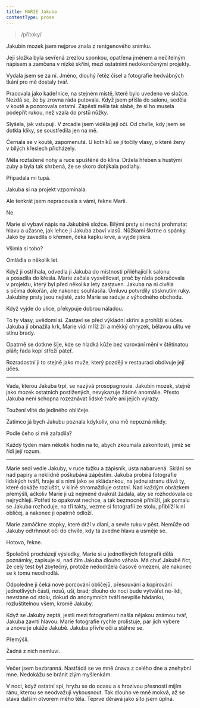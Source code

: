 ```yaml
---
title: MARIE Jakuba
contentType: prose
---
```


<section>

> /přítoky/

Jakubin mozek jsem nejprve znala z rentgenového snímku.

Její složka byla sevřená zrezlou sponkou, opatřena jménem a nečitelným nápisem a zamčena v nízké skříni, mezi ostatními nedokončenými projekty.

Vydala jsem se za ní. Jméno, dlouhý řetěz čísel a fotografie hedvábných tkání pro mě dostaly tvář.

Pracovala jako kadeřnice, na stejném místě, které bylo uvedeno ve složce. Nezdá se, že by zrovna ráda putovala. Když jsem přišla do salonu, seděla v koutě a pozorovala ostatní. Zápěstí měla tak slabé, že si ho musela podepřít rukou, než vzala do prstů nůžky.

Slyšela, jak vstupuji. V zrcadle jsem viděla její oči. Od chvíle, kdy jsem se dotkla kliky, se soustředila jen na mě.

Černala se v koutě, zapomenutá. U kotníků se jí točily vlasy, o které ženy v bílých křeslech přicházely.

Měla roztažené nohy a ruce spuštěné do klína. Držela hřeben s hustými zuby a byla tak shrbená, že se skoro dotýkala podlahy.

Připadala mi tupá.

</section>

<section>

Jakuba si na projekt vzpomínala.

Ale tenkrát jsem nepracovala s vámi, řekne Marii.

Ne.

Marie si vybaví nápis na Jakubině složce. Bílými prsty si nechá prohmatat hlavu a užasne, jak lehce ji Jakuba zbaví vlasů. Nůžkami škrtne o spánky. Jako by zavadila o křemen, čeká kapku krve, a vyjde jiskra.

Všimla si toho?

Omládla o několik let.

</section>

<section>

Když ji ostříhala, odvedla ji Jakuba do místnosti přiléhající k salonu a posadila do křesla. Marie začala vysvětlovat, proč by ráda pokračovala v projektu, který byl před několika lety zastaven. Jakuba na ni civěla s očima dokořán, ale nakonec souhlasila. Úmluvu potvrdily stisknutím ruky. Jakubiny prsty jsou nejisté, zato Marie se raduje z výhodného obchodu.

Když vyjde do ulice, překypuje dobrou náladou.

To ty vlasy, uvědomí si. Zastaví se před výkladní skříní a prohlíží si účes. Jakuba jí obnažila krk, Marie vidí mříž žil a měkký ohryzek, bělavou ulitu ve stínu brady.

Opatrně se dotkne šíje, kde se hladká kůže bez varování mění v štětinatou pláň; řada kopí střeží páteř.

Rozradostní ji to stejně jako muže, který později v restauraci obdivuje její účes.

* * *

Vada, kterou Jakuba trpí, se nazývá prosopagnosie. Jakubin mozek, stejně jako mozek ostatních postižených, nevykazuje žádné anomálie. Přesto Jakuba není schopna rozeznávat lidské tváře ani jejich výrazy.

Toužení vlité do jediného obličeje.

Zatímco já bych Jakubu poznala kdykoliv, ona mě nepozná nikdy.

Podle čeho si mě zařadila?

Každý týden mám několik hodin na to, abych zkoumala zákonitosti, jimiž se řídí její rozum.

* * *

Marie sedí vedle Jakuby, v ruce tužku a zápisník, ústa nabarvená. Sklání se nad papíry a neklidně poškubává zápěstím. Jakuba probírá fotografie lidských tváří, hraje si s nimi jako se skládankou, na jednu stranu dává ty, které dokáže rozluštit, v klíně shromažďuje ostatní. Nad každým obrázkem přemýšlí, ačkoliv Marie ji už nejméně dvakrát žádala, aby se rozhodovala co nejrychleji. Potřetí to opakovat nechce, a tak bezmocně přihlíží, jak pomalu se Jakuba rozhoduje, na tři takty, vezme si fotografii ze stolu, přiblíží k ní obličej, a nakonec ji opatrně odloží.

Marie zamáčkne stopky, které drží v dlani, a sevře ruku v pěst. Nemůže od Jakuby odtrhnout oči do chvíle, kdy ta zvedne hlavu a usměje se.

Hotovo, řekne.

Společně procházejí výsledky, Marie si u jednotlivých fotografií dělá poznámky, zapisuje si, nad čím Jakuba dlouho váhala. Má chuť Jakubě říct, že celý test byl zbytečný, protože nedodržela časové omezení, ale nakonec se k tomu neodhodlá.

Odpoledne ji čeká nové porcování obličejů, přesouvání a kopírování jednotlivých částí, nosů, uší, brad; dlouho do noci bude vytvářet ne-lidi, nevstane od stolu, dokud do anonymních tváří nevpíše hádanku, rozluštitelnou všem, kromě Jakuby.

Když se Jakuby zeptá, jestli mezi fotografiemi našla nějakou známou tvář, Jakuba zavrtí hlavou. Marie fotografie rychle prolistuje, pár jich vybere a znovu je ukáže Jakubě. Jakuba přivře oči a stáhne se.

Přemýšlí.

Žádná z nich nemluví.

* * *

Večer jsem bezbranná. Nastřádá se ve mně únava z celého dne a znehybní mne. Nedokážu se bránit zlým myšlenkám.

V noci, když ostatní spí, hryžu se do ocasu a s hrozivou přesností míjím ránu, kterou se neodvažuji vykousnout. Tak dlouho ve mně mokvá, až se stává dalším otvorem mého těla. Teprve děravá jako síto jsem úplná.

</section>
